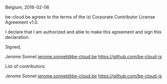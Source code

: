 Belgium, 2016-02-06

be-cloud.be agrees to the terms of the izi Corporate Contributor License
Agreement v1.0.

I declare that I am authorized and able to make this agreement and sign this
declaration.

Signed,

Jerome Sonnet jerome.sonnet@be-cloud.be https://github.com/be-cloud-js

List of contributors:

Jerome Sonnet jerome.sonnet@be-cloud.be https://github.com/be-cloud-js
